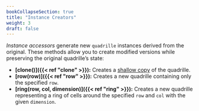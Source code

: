 ```yaml
---
bookCollapseSection: true
title: "Instance Creators"
weight: 3
draft: false
---
```


_Instance accessors_ generate new `quadrille` instances derived from the original. These methods allow you to create modified versions while preserving the original quadrille’s state:  

- **[clone()]({{< ref "clone" >}}):** Creates a [shallow copy](https://en.wikipedia.org/wiki/Object_copying#Shallow_copy) of the quadrille.  
- **[row(row)]({{< ref "row" >}}):** Creates a new quadrille containing only the specified `row`.  
- **[ring(row, col, dimension)]({{< ref "ring" >}}):** Creates a new quadrille representing a ring of cells around the specified `row` and `col` with the given `dimension`.  